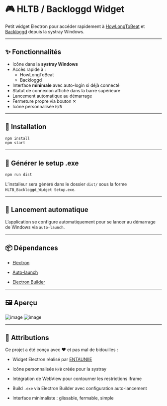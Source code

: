 # 🎮 HLTB / Backloggd Widget

Petit widget Electron pour accéder rapidement à [HowLongToBeat](https://howlongtobeat.com) et [Backloggd](https://www.backloggd.com) depuis la systray Windows.

---

## ✨ Fonctionnalités

- Icône dans la **systray Windows**
- Accès rapide à :
  - HowLongToBeat
  - Backloggd
- Interface **minimale** avec auto-login si déjà connecté
- Statut de connexion affiché dans la barre supérieure
- Lancement automatique au démarrage
- Fermeture propre via bouton ✕
- Icône personnalisée `H/B`

---

## 🧱 Installation

```bash
npm install
npm start
````

---

## 🏁 Générer le setup .exe

```bash
npm run dist
```

L’installeur sera généré dans le dossier `dist/` sous la forme `HLTB_Backloggd_Widget Setup.exe`.

---

## 🚀 Lancement automatique

L’application se configure automatiquement pour se lancer au démarrage de Windows via `auto-launch`.

---

## 📦 Dépendances

- [Electron](https://www.npmjs.com/package/electron)
    
- [Auto-launch](https://www.npmjs.com/package/auto-launch)
    
- [Electron Builder](https://www.npmjs.com/package/electron-builder)
    

---

## 🖼️ Aperçu

![image](https://github.com/user-attachments/assets/dd3972d9-1eb1-40e5-bfd1-61cb177f6a99)
![image](https://github.com/user-attachments/assets/2e01cf42-9038-4f01-bc53-3c9cc4cdc9ea)


---

## 🧾 Attributions

Ce projet a été conçu avec ❤️ et pas mal de bidouilles :

- Widget Electron réalisé par [ENTAUNIIE](https://github.com/ENTAUNIIE) 
    
- Icône personnalisée `H/B` créée pour la systray
    
- Intégration de WebView pour contourner les restrictions iframe
    
- Build `.exe` via Electron Builder avec configuration auto-lancement
    
- Interface minimaliste : glissable, fermable, simple
    
